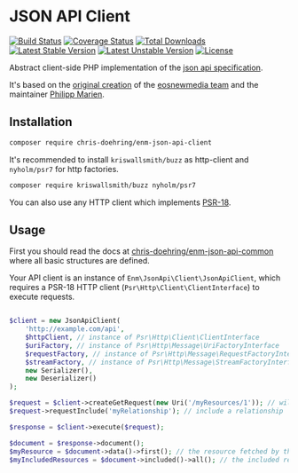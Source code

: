 JSON API Client
===============
[![Build Status](https://travis-ci.org/chris-doehring/ENM-JSON-API-Client.svg?branch=master)](https://travis-ci.org/chris-doehring/ENM-JSON-API-Client)
[![Coverage Status](https://coveralls.io/repos/github/chris-doehring/ENM-JSON-API-Client/badge.svg?branch=master)](https://coveralls.io/github/chris-doehring/ENM-JSON-API-Client?branch=master)
[![Total Downloads](https://poser.pugx.org/chris-doehring/enm-json-api-client/downloads)](https://packagist.org/packages/chris-doehring/enm-json-api-client)
[![Latest Stable Version](https://poser.pugx.org/chris-doehring/enm-json-api-client/v/stable)](https://packagist.org/packages/chris-doehring/enm-json-api-client)
[![Latest Unstable Version](https://poser.pugx.org/chris-doehring/enm-json-api-client/v/unstable.png)](https://packagist.org/packages/chris-doehring/enm-json-api-client)
[![License](https://poser.pugx.org/chris-doehring/enm-json-api-client/license)](https://packagist.org/packages/chris-doehring/enm-json-api-client)

Abstract client-side PHP implementation of the [json api specification](http://jsonapi.org/format/).

It's based on the [original creation](https://github.com/eosnewmedia/JSON-API-Client) of the [eosnewmedia team](https://github.com/eosnewmedia) and the maintainer [Philipp Marien](https://github.com/pmarien).

## Installation

```sh
composer require chris-doehring/enm-json-api-client
```

It's recommended to install `kriswallsmith/buzz` as http-client and `nyholm/psr7` for http factories.

```sh
composer require kriswallsmith/buzz nyholm/psr7
```

You can also use any HTTP client which implements [PSR-18](https://www.php-fig.org/psr/psr-18/).

## Usage
First you should read the docs at [chris-doehring/enm-json-api-common](https://github.com/chris-doehring/ENM-JSON-API-Common/tree/master/docs) where all basic structures are defined.

Your API client is an instance of `Enm\JsonApi\Client\JsonApiClient`, which requires a PSR-18 HTTP client (`Psr\Http\Client\ClientInterface`) to execute requests.

```php 

$client = new JsonApiClient(
    'http://example.com/api',
    $httpClient, // instance of Psr\Http\Client\ClientInterface
    $uriFactory, // instance of Psr\Http\Message\UriFactoryInterface
    $requestFactory, // instance of Psr\Http\Message\RequestFactoryInterface
    $streamFactory, // instance of Psr\Http\Message\StreamFactoryInterface
    new Serializer(),
    new Deserializer()
);

$request = $client->createGetRequest(new Uri('/myResources/1')); // will fetch the resource at http://example.com/api/myResources/1
$request->requestInclude('myRelationship'); // include a relationship

$response = $client->execute($request);

$document = $response->document();
$myResource = $document->data()->first(); // the resource fetched by this request
$myIncludedResources = $document->included()->all(); // the included resources fetched with the include parameter

```
